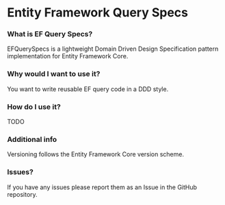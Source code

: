 # Entity Framework Query Specs

### What is EF Query Specs?
EFQuerySpecs is a lightweight Domain Driven Design Specification pattern implementation for Entity Framework Core.

### Why would I want to use it?
You want to write reusable EF query code in a DDD style.

### How do I use it?
TODO

### Additional info
Versioning follows the Entity Framework Core version scheme.

### Issues?
If you have any issues please report them as an Issue in the GitHub repository.
